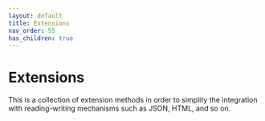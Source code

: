 ```yaml
---
layout: default
title: Extensions
nav_order: 55
has_children: true
---
```


# Extensions
This is a collection of extension methods in order to simplity the integration with reading-writing mechanisms such as JSON, HTML, and so on.